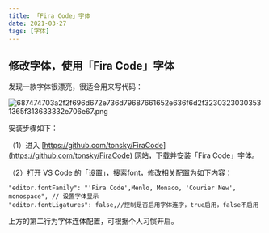 ```yaml
---
title: 「Fira Code」字体
date: 2021-03-27
tags: [字体]
---
```


## 修改字体，使用「Fira Code」字体

发现一款字体很漂亮，很适合用来写代码：

<!-- more -->

![687474703a2f2f696d672e736d79687661652e636f6d2f32303230303531365f313633332e706e67.png](https://i.loli.net/2021/05/23/mSe8B4156RnVxsY.png)

安装步骤如下：

（1）进入 [https://github.com/tonsky/FiraCode](https://github.com/tonsky/FiraCode) 网站，下载并安装「Fira Code」字体。

（2）打开 VS Code 的「设置」，搜索font，修改相关配置为如下内容：

```
"editor.fontFamily": "'Fira Code',Menlo, Monaco, 'Courier New', monospace", // 设置字体显示
"editor.fontLigatures": false,//控制是否启用字体连字，true启用，false不启用
```

上方的第二行为字体连体配置，可根据个人习惯开启。
